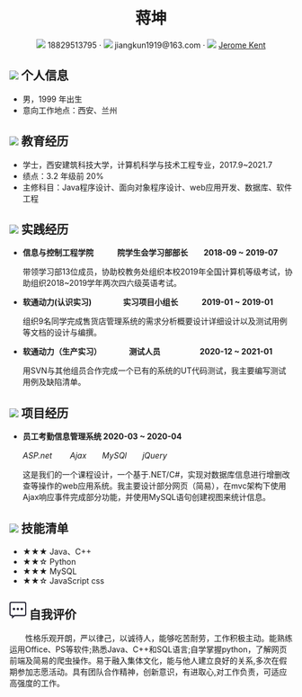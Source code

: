 <center>
     <h1>蒋坤</h1>
     <div>
         <span>
             <img src="assets/phone-solid.svg" width="18px">
             18829513795
         </span>
         ·
         <span>
             <img src="assets/envelope-solid.svg" width="18px">
             jiangkun1919@163.com
         </span>
         ·
         <span>
             <img src="assets/github-brands.svg" width="18px">
             <a href="https://github.com/jeromekent">Jerome Kent</a>
         </span>
     </div>
 </center>

 ## <img src="assets/info-circle-solid.svg" width="30px"> 个人信息 

 - 男，1999 年出生
 - 意向工作地点：西安、兰州

## <img src="assets/graduation-cap-solid.svg" width="30px"> 教育经历

- 学士，西安建筑科技大学，计算机科学与技术工程专业，2017.9~2021.7
- 绩点：3.2 年级前 20%
- 主修科目：Java程序设计、面向对象程序设计、web应用开发、数据库、软件工程

## <img src="assets/briefcase-solid.svg" width="30px"> 实践经历

- **信息与控制工程学院　　　院学生会学习部部长　　2018-09 ~ 2019-07**

   带领学习部13位成员，协助校教务处组织本校2019年全国计算机等级考试，协助组织2018~2019学年两次四六级英语考试。
   
- **软通动力(认识实习)　　　　实习项目小组长　　　2019-01 ~ 2019-01**

   组织9名同学完成售货店管理系统的需求分析概要设计详细设计以及测试用例等文档的设计与编撰。

- **软通动力（生产实习）　　　　测试人员　　　　　2020-12 ~ 2021-01**

   用SVN与其他组员合作完成一个已有的系统的UT代码测试，我主要编写测试用例及缺陷清单。

## <img src="assets/project-diagram-solid.svg" width="30px"> 项目经历

- **员工考勤信息管理系统                     2020-03 ~ 2020-04**

  *ASP.net 　　Ajax　　MySQl　　jQuery*

  这是我们的一个课程设计，一个基于.NET/C#，实现对数据库信息进行增删改查等操作的web应用系统。我主要设计部分网页（简易），在mvc架构下使用Ajax响应事件完成部分功能，并使用MySQL语句创建视图来统计信息。

## <img src="assets/tools-solid.svg" width="30px"> 技能清单

- ★★★ Java、C++
- ★★☆ Python
- ★★★ MySQL
- ★★☆ JavaScript css

## <img src="assets/xLqBmL6M3N.png" width="30px"> 自我评价
　　性格乐观开朗，严以律己，以诚待人，能够吃苦耐劳，工作积极主动。能熟练运用Office、PS等软件;熟悉Java、C++和SQL语言;自学掌握python，了解网页前端及简易的爬虫操作。易于融入集体文化，能与他人建立良好的关系,多次在假期参加志愿活动。具有团队合作精神，创新意识，有进取心,对工作负责，可适应高强度的工作。

